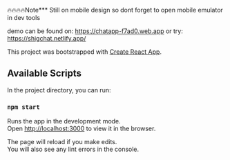 🔥🔥🔥🔥Note*** Still on mobile design so dont forget to open mobile emulator in dev tools

demo can be found on: https://chatapp-f7ad0.web.app
or try:      https://shigchat.netlify.app/




This project was bootstrapped with [Create React App](https://github.com/facebook/create-react-app).

## Available Scripts

In the project directory, you can run:

### `npm start`

Runs the app in the development mode.<br />
Open [http://localhost:3000](http://localhost:3000) to view it in the browser.

The page will reload if you make edits.<br />
You will also see any lint errors in the console.




